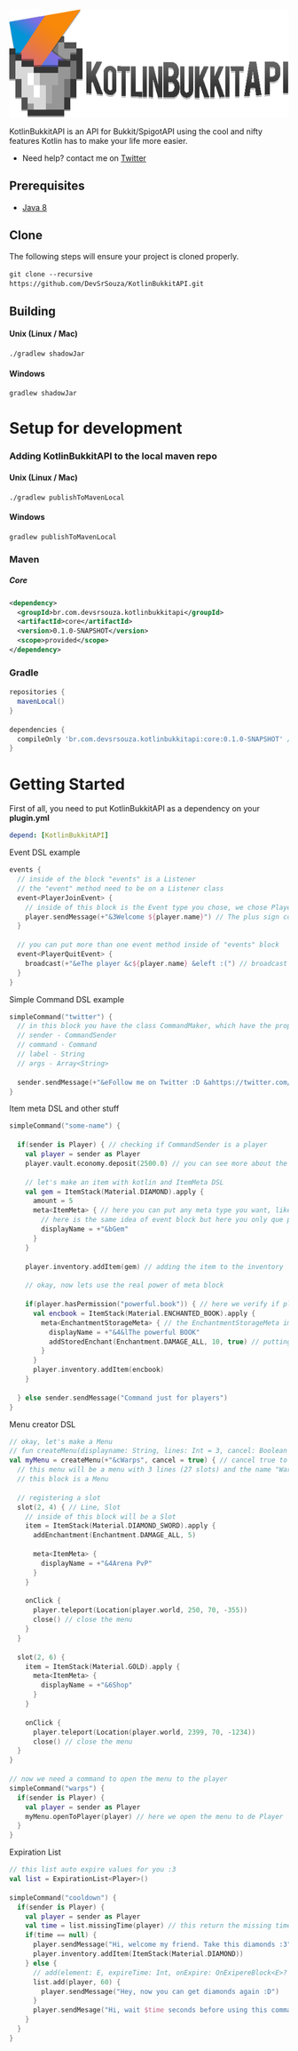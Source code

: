 ![logo](logo.png)

KotlinBukkitAPI is an API for Bukkit/SpigotAPI using the cool and nifty features Kotlin has to make your life more easier.

* Need help? contact me on [Twitter](https://twitter.com/DevSrSouza)

## Prerequisites
* [Java 8](http://www.oracle.com/technetwork/java/javase/downloads/jdk8-downloads-2133151.html)

## Clone
The following steps will ensure your project is cloned properly.

`git clone --recursive https://github.com/DevSrSouza/KotlinBukkitAPI.git`

## Building
#### Unix (Linux / Mac)
```
./gradlew shadowJar
```

#### Windows
```
gradlew shadowJar
```


# Setup for development

### Adding KotlinBukkitAPI to the local maven repo

#### Unix (Linux / Mac)
```
./gradlew publishToMavenLocal
```

#### Windows

```
gradlew publishToMavenLocal
```

### Maven

##### Core
```xml
<dependency>
  <groupId>br.com.devsrsouza.kotlinbukkitapi</groupId>
  <artifactId>core</artifactId>
  <version>0.1.0-SNAPSHOT</version>
  <scope>provided</scope>
</dependency>
```

### Gradle

```groovy
repositories {
  mavenLocal()
}

dependencies {
  compileOnly 'br.com.devsrsouza.kotlinbukkitapi:core:0.1.0-SNAPSHOT' // core
}
```

# Getting Started

First of all, you need to put KotlinBukkitAPI as a dependency on your **plugin.yml**
```yaml
depend: [KotlinBukkitAPI]
```

Event DSL example
```kotlin
events { 
  // inside of the block "events" is a Listener
  // the "event" method need to be on a Listener class
  event<PlayerJoinEvent> {
    // inside of this block is the Event type you chose, we chose PlayerJoinEvent
    player.sendMessage(+"&3Welcome ${player.name}") // The plus sign converts the "&" prefixed characters to Minecraft's text formatting
  }
  
  // you can put more than one event method inside of "events" block
  event<PlayerQuitEvent> {
    broadcast(+"&eThe player &c${player.name} &eleft :(") // broadcast method send message to other players
  }
}

```

Simple Command DSL example
```kotlin
simpleCommand("twitter") {
  // in this block you have the class CommandMaker, which have the properties:
  // sender - CommandSender
  // command - Command
  // label - String
  // args - Array<String>
  
  sender.sendMessage(+"&eFollow me on Twitter :D &ahttps://twitter.com/DevSrSouza")
}
```

Item meta DSL and other stuff
```kotlin
simpleCommand("some-name") {

  if(sender is Player) { // checking if CommandSender is a player
    val player = sender as Player
    player.vault.economy.deposit(2500.0) // you can see more about the vault api on KVault.kt
    
    // let's make an item with kotlin and ItemMeta DSL
    val gem = ItemStack(Material.DIAMOND).apply {
      amount = 5
      meta<ItemMeta> { // here you can put any meta type you want, like BannerMeta (if the item is a banner)
        // here is the same idea of event block but here you only que put the ItemMeta type, like BannerMeta, BookMeta
        displayName = +"&bGem"
      }
    }
    
    player.inventory.addItem(gem) // adding the item to the inventory
    
    // okay, now lets use the real power of meta block
    
    if(player.hasPermission("powerful.book")) { // here we verify if player has the permission to get our book
      val encbook = ItemStack(Material.ENCHANTED_BOOK).apply {
        meta<EnchantmentStorageMeta> { // the EnchantmentStorageMeta implement ItemMeta, then we have the methods of ItemMeta and EnchantmentStorageMeta on this block
          displayName = +"&4&lThe powerful BOOK"
          addStoredEnchant(Enchantment.DAMAGE_ALL, 10, true) // putting sharpness 10 to the book
        }
      }
      player.inventory.addItem(encbook)
    }
    
  } else sender.sendMessage("Command just for players")
}
```

Menu creator DSL
```kotlin
// okay, let's make a Menu
// fun createMenu(displayname: String, lines: Int = 3, cancel: Boolean = false, block: Menu.() -> Unit)
val myMenu = createMenu(+"&cWarps", cancel = true) { // cancel true to cancel player interact with inventory by default
  // this menu will be a menu with 3 lines (27 slots) and the name "Warps" in red
  // this block is a Menu

  // registering a slot
  slot(2, 4) { // Line, Slot
    // inside of this block will be a Slot
    item = ItemStack(Material.DIAMOND_SWORD).apply {
      addEnchantment(Enchantment.DAMAGE_ALL, 5)

      meta<ItemMeta> {
        displayName = +"&4Arena PvP"
      }
    }

    onClick {
      player.teleport(Location(player.world, 250, 70, -355))
      close() // close the menu
    }
  }

  slot(2, 6) {
    item = ItemStack(Material.GOLD).apply {
      meta<ItemMeta> {
        displayName = +"&6Shop"
      }
    }
    
    onClick {
      player.teleport(Location(player.world, 2399, 70, -1234))
      close() // close the menu
  }
}

// now we need a command to open the menu to the player
simpleCommand("warps") {
  if(sender is Player) {
    val player = sender as Player
    myMenu.openToPlayer(player) // here we open the menu to de Player
  }
}
```

Expiration List
```kotlin
// this list auto expire values for you :3
val list = ExpirationList<Player>()

simpleCommand("cooldown") {
  if(sender is Player) {
    val player = sender as Player
    val time = list.missingTime(player) // this return the missing time to expire in seconds or null if don't have the value in list
    if(time == null) {
      player.sendMessage("Hi, welcome my friend. Take this diamonds :3")
      player.inventory.addItem(ItemStack(Material.DIAMOND))
    } else {
      // add(element: E, expireTime: Int, onExpire: OnExipereBlock<E>? = null)
      list.add(player, 60) {
        player.sendMessage("Hey, now you can get diamonds again :D")
      }
      player.sendMesage("Hi, wait $time seconds before using this command!")
    }
  }
}
```
